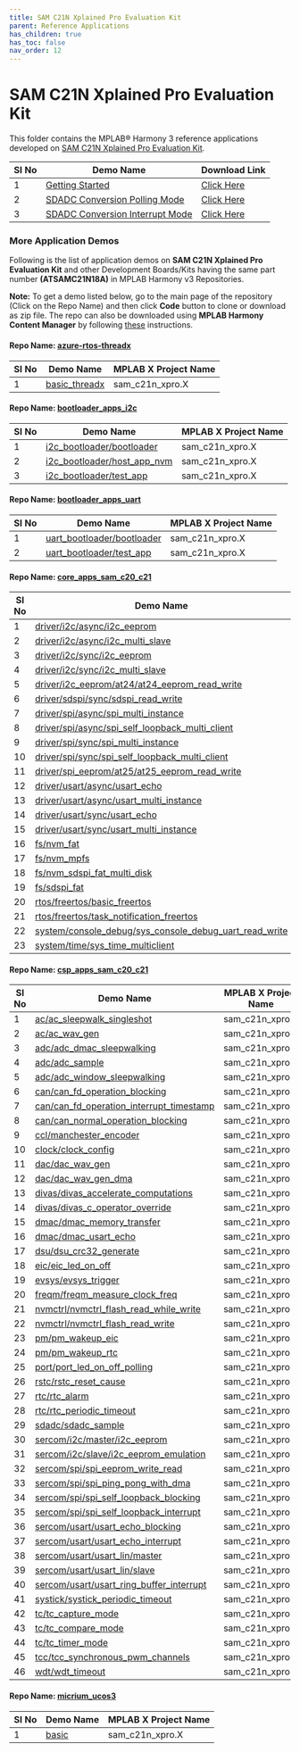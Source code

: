 ```yaml
---
title: SAM C21N Xplained Pro Evaluation Kit
parent: Reference Applications
has_children: true
has_toc: false
nav_order: 12
---
```

# SAM C21N Xplained Pro Evaluation Kit

This folder contains the MPLAB® Harmony 3 reference applications developed on [SAM C21N Xplained Pro Evaluation Kit](https://www.microchip.com/developmenttools/ProductDetails/atsamc21n-xpro).   

|SI No| Demo Name | Download Link |
| --- | --- | -- |
| 1 | [Getting Started](./samc21n_getting_started/readme.md) | [Click Here](https://github.com/MicrochipTech/MPLAB-Harmony-Reference-Apps/releases/latest/download/samc21n_getting_started.zip) |
| 2 | [SDADC Conversion Polling Mode](./sdadc_conversion_polling/readme.md) | [Click Here](https://github.com/MicrochipTech/MPLAB-Harmony-Reference-Apps/releases/latest/download/sdadc_conversion_polling.zip) |
| 3 | [SDADC Conversion Interrupt Mode](./sdadc_conversion_interrupt/readme.md) | [Click Here](https://github.com/MicrochipTech/MPLAB-Harmony-Reference-Apps/releases/latest/download/sdadc_conversion_interrupt.zip) |


### More Application Demos

Following is the list of application demos on **SAM C21N Xplained Pro Evaluation Kit** and other Development Boards/Kits having the same part number **(ATSAMC21N18A)** in MPLAB Harmony v3 Repositories.

**Note:** To get a demo listed below, go to the main page of the repository (Click on the Repo Name) and then click **Code** button to clone or download as zip file. The repo can also be downloaded using **MPLAB Harmony Content Manager** by following [these](https://microchip-mplab-harmony.github.io/contentmanager/) instructions.  



[comment]:#ListStart



#### Repo Name: [azure-rtos-threadx](https://github.com/Microchip-MPLAB-Harmony/azure-rtos-threadx)

|SI No| Demo Name | MPLAB X Project Name |
| --- | --- | --- |
| 1 | [basic_threadx](https://github.com/Microchip-MPLAB-Harmony/azure-rtos-threadx/tree/master/apps/basic_threadx) | sam_c21n_xpro.X |


#### Repo Name: [bootloader_apps_i2c](https://github.com/Microchip-MPLAB-Harmony/bootloader_apps_i2c)

|SI No| Demo Name | MPLAB X Project Name |
| --- | --- | --- |
| 1 | [i2c_bootloader/bootloader](https://github.com/Microchip-MPLAB-Harmony/bootloader_apps_i2c/tree/master/apps/i2c_bootloader/bootloader) | sam_c21n_xpro.X |
| 2 | [i2c_bootloader/host_app_nvm](https://github.com/Microchip-MPLAB-Harmony/bootloader_apps_i2c/tree/master/apps/i2c_bootloader/host_app_nvm) | sam_c21n_xpro.X |
| 3 | [i2c_bootloader/test_app](https://github.com/Microchip-MPLAB-Harmony/bootloader_apps_i2c/tree/master/apps/i2c_bootloader/test_app) | sam_c21n_xpro.X |


#### Repo Name: [bootloader_apps_uart](https://github.com/Microchip-MPLAB-Harmony/bootloader_apps_uart)

|SI No| Demo Name | MPLAB X Project Name |
| --- | --- | --- |
| 1 | [uart_bootloader/bootloader](https://github.com/Microchip-MPLAB-Harmony/bootloader_apps_uart/tree/master/apps/uart_bootloader/bootloader) | sam_c21n_xpro.X |
| 2 | [uart_bootloader/test_app](https://github.com/Microchip-MPLAB-Harmony/bootloader_apps_uart/tree/master/apps/uart_bootloader/test_app) | sam_c21n_xpro.X |


#### Repo Name: [core_apps_sam_c20_c21](https://github.com/Microchip-MPLAB-Harmony/core_apps_sam_c20_c21)

|SI No| Demo Name | MPLAB X Project Name |
| --- | --- | --- |
| 1 | [driver/i2c/async/i2c_eeprom](https://github.com/Microchip-MPLAB-Harmony/core_apps_sam_c20_c21/tree/master/apps/driver/i2c/async/i2c_eeprom) | sam_c21n_xpro.X |
| 2 | [driver/i2c/async/i2c_multi_slave](https://github.com/Microchip-MPLAB-Harmony/core_apps_sam_c20_c21/tree/master/apps/driver/i2c/async/i2c_multi_slave) | sam_c21n_xpro.X |
| 3 | [driver/i2c/sync/i2c_eeprom](https://github.com/Microchip-MPLAB-Harmony/core_apps_sam_c20_c21/tree/master/apps/driver/i2c/sync/i2c_eeprom) | sam_c21n_xpro_freertos.X |
| 4 | [driver/i2c/sync/i2c_multi_slave](https://github.com/Microchip-MPLAB-Harmony/core_apps_sam_c20_c21/tree/master/apps/driver/i2c/sync/i2c_multi_slave) | sam_c21n_xpro_freertos.X |
| 5 | [driver/i2c_eeprom/at24/at24_eeprom_read_write](https://github.com/Microchip-MPLAB-Harmony/core_apps_sam_c20_c21/tree/master/apps/driver/i2c_eeprom/at24/at24_eeprom_read_write) | sam_c21n_xpro.X |
| 6 | [driver/sdspi/sync/sdspi_read_write](https://github.com/Microchip-MPLAB-Harmony/core_apps_sam_c20_c21/tree/master/apps/driver/sdspi/sync/sdspi_read_write) | sam_c21n_xpro_freertos.X |
| 7 | [driver/spi/async/spi_multi_instance](https://github.com/Microchip-MPLAB-Harmony/core_apps_sam_c20_c21/tree/master/apps/driver/spi/async/spi_multi_instance) | sam_c21n_xpro.X |
| 8 | [driver/spi/async/spi_self_loopback_multi_client](https://github.com/Microchip-MPLAB-Harmony/core_apps_sam_c20_c21/tree/master/apps/driver/spi/async/spi_self_loopback_multi_client) | sam_c21n_xpro.X |
| 9 | [driver/spi/sync/spi_multi_instance](https://github.com/Microchip-MPLAB-Harmony/core_apps_sam_c20_c21/tree/master/apps/driver/spi/sync/spi_multi_instance) | sam_c21n_xpro_freertos.X |
| 10 | [driver/spi/sync/spi_self_loopback_multi_client](https://github.com/Microchip-MPLAB-Harmony/core_apps_sam_c20_c21/tree/master/apps/driver/spi/sync/spi_self_loopback_multi_client) | sam_c21n_xpro_freertos.X |
| 11 | [driver/spi_eeprom/at25/at25_eeprom_read_write](https://github.com/Microchip-MPLAB-Harmony/core_apps_sam_c20_c21/tree/master/apps/driver/spi_eeprom/at25/at25_eeprom_read_write) | sam_c21n_xpro.X |
| 12 | [driver/usart/async/usart_echo](https://github.com/Microchip-MPLAB-Harmony/core_apps_sam_c20_c21/tree/master/apps/driver/usart/async/usart_echo) | sam_c21n_xpro.X |
| 13 | [driver/usart/async/usart_multi_instance](https://github.com/Microchip-MPLAB-Harmony/core_apps_sam_c20_c21/tree/master/apps/driver/usart/async/usart_multi_instance) | sam_c21n_xpro.X |
| 14 | [driver/usart/sync/usart_echo](https://github.com/Microchip-MPLAB-Harmony/core_apps_sam_c20_c21/tree/master/apps/driver/usart/sync/usart_echo) | sam_c21n_xpro_freertos.X |
| 15 | [driver/usart/sync/usart_multi_instance](https://github.com/Microchip-MPLAB-Harmony/core_apps_sam_c20_c21/tree/master/apps/driver/usart/sync/usart_multi_instance) | sam_c21n_xpro_freertos.X |
| 16 | [fs/nvm_fat](https://github.com/Microchip-MPLAB-Harmony/core_apps_sam_c20_c21/tree/master/apps/fs/nvm_fat) | sam_c21n_xpro.X |
| 17 | [fs/nvm_mpfs](https://github.com/Microchip-MPLAB-Harmony/core_apps_sam_c20_c21/tree/master/apps/fs/nvm_mpfs) | sam_c21n_xpro.X |
| 18 | [fs/nvm_sdspi_fat_multi_disk](https://github.com/Microchip-MPLAB-Harmony/core_apps_sam_c20_c21/tree/master/apps/fs/nvm_sdspi_fat_multi_disk) | sam_c21n_xpro_freertos.X |
| 19 | [fs/sdspi_fat](https://github.com/Microchip-MPLAB-Harmony/core_apps_sam_c20_c21/tree/master/apps/fs/sdspi_fat) | sam_c21n_xpro_freertos.X |
| 20 | [rtos/freertos/basic_freertos](https://github.com/Microchip-MPLAB-Harmony/core_apps_sam_c20_c21/tree/master/apps/rtos/freertos/basic_freertos) | sam_c21n_xpro.X |
| 21 | [rtos/freertos/task_notification_freertos](https://github.com/Microchip-MPLAB-Harmony/core_apps_sam_c20_c21/tree/master/apps/rtos/freertos/task_notification_freertos) | sam_c21n_xpro.X |
| 22 | [system/console_debug/sys_console_debug_uart_read_write](https://github.com/Microchip-MPLAB-Harmony/core_apps_sam_c20_c21/tree/master/apps/system/console_debug/sys_console_debug_uart_read_write) | sam_c21n_xpro.X |
| 23 | [system/time/sys_time_multiclient](https://github.com/Microchip-MPLAB-Harmony/core_apps_sam_c20_c21/tree/master/apps/system/time/sys_time_multiclient) | sam_c21n_xpro.X |


#### Repo Name: [csp_apps_sam_c20_c21](https://github.com/Microchip-MPLAB-Harmony/csp_apps_sam_c20_c21)

|SI No| Demo Name | MPLAB X Project Name |
| --- | --- | --- |
| 1 | [ac/ac_sleepwalk_singleshot](https://github.com/Microchip-MPLAB-Harmony/csp_apps_sam_c20_c21/tree/master/apps/ac/ac_sleepwalk_singleshot) | sam_c21n_xpro.X |
| 2 | [ac/ac_wav_gen](https://github.com/Microchip-MPLAB-Harmony/csp_apps_sam_c20_c21/tree/master/apps/ac/ac_wav_gen) | sam_c21n_xpro.X |
| 3 | [adc/adc_dmac_sleepwalking](https://github.com/Microchip-MPLAB-Harmony/csp_apps_sam_c20_c21/tree/master/apps/adc/adc_dmac_sleepwalking) | sam_c21n_xpro.X |
| 4 | [adc/adc_sample](https://github.com/Microchip-MPLAB-Harmony/csp_apps_sam_c20_c21/tree/master/apps/adc/adc_sample) | sam_c21n_xpro.X |
| 5 | [adc/adc_window_sleepwalking](https://github.com/Microchip-MPLAB-Harmony/csp_apps_sam_c20_c21/tree/master/apps/adc/adc_window_sleepwalking) | sam_c21n_xpro.X |
| 6 | [can/can_fd_operation_blocking](https://github.com/Microchip-MPLAB-Harmony/csp_apps_sam_c20_c21/tree/master/apps/can/can_fd_operation_blocking) | sam_c21n_xpro.X |
| 7 | [can/can_fd_operation_interrupt_timestamp](https://github.com/Microchip-MPLAB-Harmony/csp_apps_sam_c20_c21/tree/master/apps/can/can_fd_operation_interrupt_timestamp) | sam_c21n_xpro.X |
| 8 | [can/can_normal_operation_blocking](https://github.com/Microchip-MPLAB-Harmony/csp_apps_sam_c20_c21/tree/master/apps/can/can_normal_operation_blocking) | sam_c21n_xpro.X |
| 9 | [ccl/manchester_encoder](https://github.com/Microchip-MPLAB-Harmony/csp_apps_sam_c20_c21/tree/master/apps/ccl/manchester_encoder) | sam_c21n_xpro.X |
| 10 | [clock/clock_config](https://github.com/Microchip-MPLAB-Harmony/csp_apps_sam_c20_c21/tree/master/apps/clock/clock_config) | sam_c21n_xpro.X |
| 11 | [dac/dac_wav_gen](https://github.com/Microchip-MPLAB-Harmony/csp_apps_sam_c20_c21/tree/master/apps/dac/dac_wav_gen) | sam_c21n_xpro.X |
| 12 | [dac/dac_wav_gen_dma](https://github.com/Microchip-MPLAB-Harmony/csp_apps_sam_c20_c21/tree/master/apps/dac/dac_wav_gen_dma) | sam_c21n_xpro.X |
| 13 | [divas/divas_accelerate_computations](https://github.com/Microchip-MPLAB-Harmony/csp_apps_sam_c20_c21/tree/master/apps/divas/divas_accelerate_computations) | sam_c21n_xpro.X |
| 14 | [divas/divas_c_operator_override](https://github.com/Microchip-MPLAB-Harmony/csp_apps_sam_c20_c21/tree/master/apps/divas/divas_c_operator_override) | sam_c21n_xpro.X |
| 15 | [dmac/dmac_memory_transfer](https://github.com/Microchip-MPLAB-Harmony/csp_apps_sam_c20_c21/tree/master/apps/dmac/dmac_memory_transfer) | sam_c21n_xpro.X |
| 16 | [dmac/dmac_usart_echo](https://github.com/Microchip-MPLAB-Harmony/csp_apps_sam_c20_c21/tree/master/apps/dmac/dmac_usart_echo) | sam_c21n_xpro.X |
| 17 | [dsu/dsu_crc32_generate](https://github.com/Microchip-MPLAB-Harmony/csp_apps_sam_c20_c21/tree/master/apps/dsu/dsu_crc32_generate) | sam_c21n_xpro.X |
| 18 | [eic/eic_led_on_off](https://github.com/Microchip-MPLAB-Harmony/csp_apps_sam_c20_c21/tree/master/apps/eic/eic_led_on_off) | sam_c21n_xpro.X |
| 19 | [evsys/evsys_trigger](https://github.com/Microchip-MPLAB-Harmony/csp_apps_sam_c20_c21/tree/master/apps/evsys/evsys_trigger) | sam_c21n_xpro.X |
| 20 | [freqm/freqm_measure_clock_freq](https://github.com/Microchip-MPLAB-Harmony/csp_apps_sam_c20_c21/tree/master/apps/freqm/freqm_measure_clock_freq) | sam_c21n_xpro.X |
| 21 | [nvmctrl/nvmctrl_flash_read_while_write](https://github.com/Microchip-MPLAB-Harmony/csp_apps_sam_c20_c21/tree/master/apps/nvmctrl/nvmctrl_flash_read_while_write) | sam_c21n_xpro.X |
| 22 | [nvmctrl/nvmctrl_flash_read_write](https://github.com/Microchip-MPLAB-Harmony/csp_apps_sam_c20_c21/tree/master/apps/nvmctrl/nvmctrl_flash_read_write) | sam_c21n_xpro.X |
| 23 | [pm/pm_wakeup_eic](https://github.com/Microchip-MPLAB-Harmony/csp_apps_sam_c20_c21/tree/master/apps/pm/pm_wakeup_eic) | sam_c21n_xpro.X |
| 24 | [pm/pm_wakeup_rtc](https://github.com/Microchip-MPLAB-Harmony/csp_apps_sam_c20_c21/tree/master/apps/pm/pm_wakeup_rtc) | sam_c21n_xpro.X |
| 25 | [port/port_led_on_off_polling](https://github.com/Microchip-MPLAB-Harmony/csp_apps_sam_c20_c21/tree/master/apps/port/port_led_on_off_polling) | sam_c21n_xpro.X |
| 26 | [rstc/rstc_reset_cause](https://github.com/Microchip-MPLAB-Harmony/csp_apps_sam_c20_c21/tree/master/apps/rstc/rstc_reset_cause) | sam_c21n_xpro.X |
| 27 | [rtc/rtc_alarm](https://github.com/Microchip-MPLAB-Harmony/csp_apps_sam_c20_c21/tree/master/apps/rtc/rtc_alarm) | sam_c21n_xpro.X |
| 28 | [rtc/rtc_periodic_timeout](https://github.com/Microchip-MPLAB-Harmony/csp_apps_sam_c20_c21/tree/master/apps/rtc/rtc_periodic_timeout) | sam_c21n_xpro.X |
| 29 | [sdadc/sdadc_sample](https://github.com/Microchip-MPLAB-Harmony/csp_apps_sam_c20_c21/tree/master/apps/sdadc/sdadc_sample) | sam_c21n_xpro.X |
| 30 | [sercom/i2c/master/i2c_eeprom](https://github.com/Microchip-MPLAB-Harmony/csp_apps_sam_c20_c21/tree/master/apps/sercom/i2c/master/i2c_eeprom) | sam_c21n_xpro.X |
| 31 | [sercom/i2c/slave/i2c_eeprom_emulation](https://github.com/Microchip-MPLAB-Harmony/csp_apps_sam_c20_c21/tree/master/apps/sercom/i2c/slave/i2c_eeprom_emulation) | sam_c21n_xpro.X |
| 32 | [sercom/spi/spi_eeprom_write_read](https://github.com/Microchip-MPLAB-Harmony/csp_apps_sam_c20_c21/tree/master/apps/sercom/spi/spi_eeprom_write_read) | sam_c21n_xpro.X |
| 33 | [sercom/spi/spi_ping_pong_with_dma](https://github.com/Microchip-MPLAB-Harmony/csp_apps_sam_c20_c21/tree/master/apps/sercom/spi/spi_ping_pong_with_dma) | sam_c21n_xpro.X |
| 34 | [sercom/spi/spi_self_loopback_blocking](https://github.com/Microchip-MPLAB-Harmony/csp_apps_sam_c20_c21/tree/master/apps/sercom/spi/spi_self_loopback_blocking) | sam_c21n_xpro.X |
| 35 | [sercom/spi/spi_self_loopback_interrupt](https://github.com/Microchip-MPLAB-Harmony/csp_apps_sam_c20_c21/tree/master/apps/sercom/spi/spi_self_loopback_interrupt) | sam_c21n_xpro.X |
| 36 | [sercom/usart/usart_echo_blocking](https://github.com/Microchip-MPLAB-Harmony/csp_apps_sam_c20_c21/tree/master/apps/sercom/usart/usart_echo_blocking) | sam_c21n_xpro.X |
| 37 | [sercom/usart/usart_echo_interrupt](https://github.com/Microchip-MPLAB-Harmony/csp_apps_sam_c20_c21/tree/master/apps/sercom/usart/usart_echo_interrupt) | sam_c21n_xpro.X |
| 38 | [sercom/usart/usart_lin/master](https://github.com/Microchip-MPLAB-Harmony/csp_apps_sam_c20_c21/tree/master/apps/sercom/usart/usart_lin/master) | sam_c21n_xpro.X |
| 39 | [sercom/usart/usart_lin/slave](https://github.com/Microchip-MPLAB-Harmony/csp_apps_sam_c20_c21/tree/master/apps/sercom/usart/usart_lin/slave) | sam_c21n_xpro.X |
| 40 | [sercom/usart/usart_ring_buffer_interrupt](https://github.com/Microchip-MPLAB-Harmony/csp_apps_sam_c20_c21/tree/master/apps/sercom/usart/usart_ring_buffer_interrupt) | sam_c21n_xpro.X |
| 41 | [systick/systick_periodic_timeout](https://github.com/Microchip-MPLAB-Harmony/csp_apps_sam_c20_c21/tree/master/apps/systick/systick_periodic_timeout) | sam_c21n_xpro.X |
| 42 | [tc/tc_capture_mode](https://github.com/Microchip-MPLAB-Harmony/csp_apps_sam_c20_c21/tree/master/apps/tc/tc_capture_mode) | sam_c21n_xpro.X |
| 43 | [tc/tc_compare_mode](https://github.com/Microchip-MPLAB-Harmony/csp_apps_sam_c20_c21/tree/master/apps/tc/tc_compare_mode) | sam_c21n_xpro.X |
| 44 | [tc/tc_timer_mode](https://github.com/Microchip-MPLAB-Harmony/csp_apps_sam_c20_c21/tree/master/apps/tc/tc_timer_mode) | sam_c21n_xpro.X |
| 45 | [tcc/tcc_synchronous_pwm_channels](https://github.com/Microchip-MPLAB-Harmony/csp_apps_sam_c20_c21/tree/master/apps/tcc/tcc_synchronous_pwm_channels) | sam_c21n_xpro.X |
| 46 | [wdt/wdt_timeout](https://github.com/Microchip-MPLAB-Harmony/csp_apps_sam_c20_c21/tree/master/apps/wdt/wdt_timeout) | sam_c21n_xpro.X |


#### Repo Name: [micrium_ucos3](https://github.com/Microchip-MPLAB-Harmony/micrium_ucos3)

|SI No| Demo Name | MPLAB X Project Name |
| --- | --- | --- |
| 1 | [basic](https://github.com/Microchip-MPLAB-Harmony/micrium_ucos3/tree/master/apps/basic) | sam_c21n_xpro.X |


[comment]:#ListEnd
